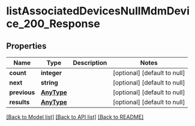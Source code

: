 # listAssociatedDevicesNullMdmDevice_200_Response

## Properties
Name | Type | Description | Notes
------------ | ------------- | ------------- | -------------
**count** | **integer** |  | [optional] [default to null]
**next** | **string** |  | [optional] [default to null]
**previous** | [**AnyType**](.md) |  | [optional] [default to null]
**results** | [**AnyType**](.md) |  | [optional] [default to null]

[[Back to Model list]](../README.md#documentation-for-models) [[Back to API list]](../README.md#documentation-for-api-endpoints) [[Back to README]](../README.md)


